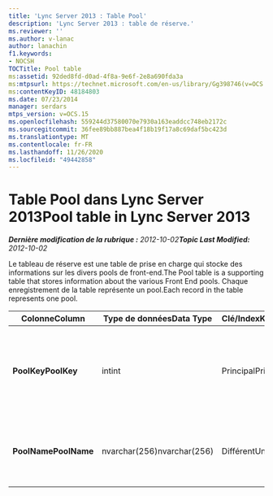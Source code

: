 ```yaml
---
title: 'Lync Server 2013 : Table Pool'
description: 'Lync Server 2013 : table de réserve.'
ms.reviewer: ''
ms.author: v-lanac
author: lanachin
f1.keywords:
- NOCSH
TOCTitle: Pool table
ms:assetid: 92ded8fd-d0ad-4f8a-9e6f-2e8a690fda3a
ms:mtpsurl: https://technet.microsoft.com/en-us/library/Gg398746(v=OCS.15)
ms:contentKeyID: 48184803
ms.date: 07/23/2014
manager: serdars
mtps_version: v=OCS.15
ms.openlocfilehash: 559244d37580070e7930a163eaddcc748eb2172c
ms.sourcegitcommit: 36fee89bb887bea4f18b19f17a8c69daf5bc423d
ms.translationtype: MT
ms.contentlocale: fr-FR
ms.lasthandoff: 11/26/2020
ms.locfileid: "49442858"
---
```

# <a name="pool-table-in-lync-server-2013"></a><span data-ttu-id="a81b1-103">Table Pool dans Lync Server 2013</span><span class="sxs-lookup"><span data-stu-id="a81b1-103">Pool table in Lync Server 2013</span></span>

<div data-xmlns="http://www.w3.org/1999/xhtml">

<div class="topic" data-xmlns="http://www.w3.org/1999/xhtml" data-msxsl="urn:schemas-microsoft-com:xslt" data-cs="https://msdn.microsoft.com/">

<div data-asp="https://msdn2.microsoft.com/asp">



</div>

<div id="mainSection">

<div id="mainBody"><span data-ttu-id="a81b1-104">

<span> </span></span><span class="sxs-lookup"><span data-stu-id="a81b1-104">

<span> </span></span></span>

<span data-ttu-id="a81b1-105">_**Dernière modification de la rubrique :** 2012-10-02_</span><span class="sxs-lookup"><span data-stu-id="a81b1-105">_**Topic Last Modified:** 2012-10-02_</span></span>

<span data-ttu-id="a81b1-106">Le tableau de réserve est une table de prise en charge qui stocke des informations sur les divers pools de front-end.</span><span class="sxs-lookup"><span data-stu-id="a81b1-106">The Pool table is a supporting table that stores information about the various Front End pools.</span></span> <span data-ttu-id="a81b1-107">Chaque enregistrement de la table représente un pool.</span><span class="sxs-lookup"><span data-stu-id="a81b1-107">Each record in the table represents one pool.</span></span>


<table>
<colgroup>
<col style="width: 25%" />
<col style="width: 25%" />
<col style="width: 25%" />
<col style="width: 25%" />
</colgroup>
<thead>
<tr class="header">
<th><span data-ttu-id="a81b1-108"><strong>Colonne</strong></span><span class="sxs-lookup"><span data-stu-id="a81b1-108"><strong>Column</strong></span></span></th>
<th><span data-ttu-id="a81b1-109"><strong>Type de données</strong></span><span class="sxs-lookup"><span data-stu-id="a81b1-109"><strong>Data Type</strong></span></span></th>
<th><span data-ttu-id="a81b1-110"><strong>Clé/Index</strong></span><span class="sxs-lookup"><span data-stu-id="a81b1-110"><strong>Key/Index</strong></span></span></th>
<th><span data-ttu-id="a81b1-111"><strong>Details</strong></span><span class="sxs-lookup"><span data-stu-id="a81b1-111"><strong>Details</strong></span></span></th>
</tr>
</thead>
<tbody>
<tr class="odd">
<td><p><span data-ttu-id="a81b1-112"><strong>PoolKey</strong></span><span class="sxs-lookup"><span data-stu-id="a81b1-112"><strong>PoolKey</strong></span></span></p></td>
<td><p><span data-ttu-id="a81b1-113">int</span><span class="sxs-lookup"><span data-stu-id="a81b1-113">int</span></span></p></td>
<td><p><span data-ttu-id="a81b1-114">Principal</span><span class="sxs-lookup"><span data-stu-id="a81b1-114">Primary</span></span></p></td>
<td><p><span data-ttu-id="a81b1-115">Numéro unique identifiant ce pool.</span><span class="sxs-lookup"><span data-stu-id="a81b1-115">Unique number identifying this pool.</span></span></p></td>
</tr>
<tr class="even">
<td><p><span data-ttu-id="a81b1-116"><strong>PoolName</strong></span><span class="sxs-lookup"><span data-stu-id="a81b1-116"><strong>PoolName</strong></span></span></p></td>
<td><p><span data-ttu-id="a81b1-117">nvarchar(256)</span><span class="sxs-lookup"><span data-stu-id="a81b1-117">nvarchar(256)</span></span></p></td>
<td><p><span data-ttu-id="a81b1-118">Différent</span><span class="sxs-lookup"><span data-stu-id="a81b1-118">Unique</span></span> </p></td>
<td><p><span data-ttu-id="a81b1-119">Nom de domaine complet du pool.</span><span class="sxs-lookup"><span data-stu-id="a81b1-119">Pool FQDN.</span></span></p></td>
</tr>
</tbody>
</table><span data-ttu-id="a81b1-120">


</div>

<span> </span>

</div>

</div>

</span><span class="sxs-lookup"><span data-stu-id="a81b1-120">


</div>

<span> </span>

</div>

</div>

</span></span></div>

